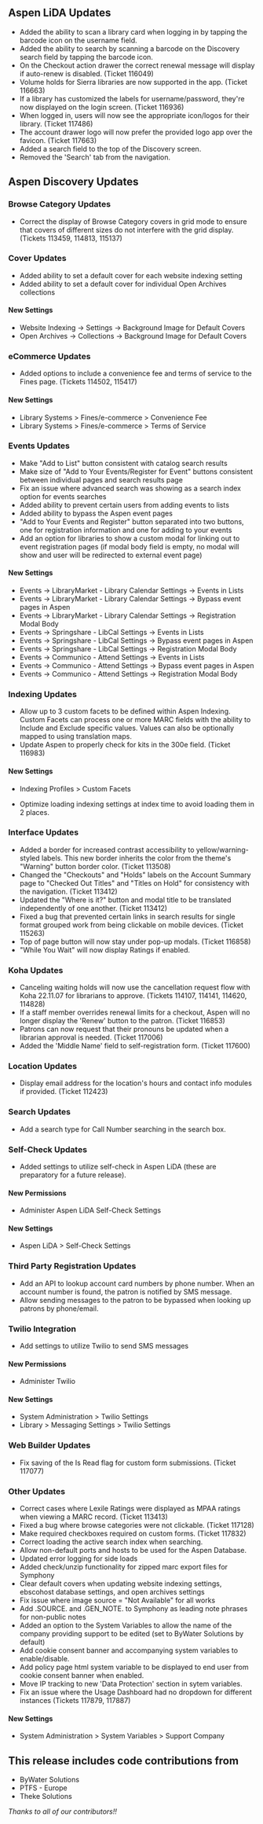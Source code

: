 ## Aspen LiDA Updates
- Added the ability to scan a library card when logging in by tapping the barcode icon on the username field.
- Added the ability to search by scanning a barcode on the Discovery search field by tapping the barcode icon.
- On the Checkout action drawer the correct renewal message will display if auto-renew is disabled. (Ticket 116049)
- Volume holds for Sierra libraries are now supported in the app. (Ticket 116663)
- If a library has customized the labels for username/password, they're now displayed on the login screen. (Ticket 116936)
- When logged in, users will now see the appropriate icon/logos for their library. (Ticket 117486)
- The account drawer logo will now prefer the provided logo app over the favicon. (Ticket 117663)
- Added a search field to the top of the Discovery screen.
- Removed the 'Search' tab from the navigation.

## Aspen Discovery Updates

### Browse Category Updates
- Correct the display of Browse Category covers in grid mode to ensure that covers of different sizes do not interfere with the grid display. (Tickets 113459, 114813, 115137) 

### Cover Updates
- Added ability to set a default cover for each website indexing setting
- Added ability to set a default cover for individual Open Archives collections

<div markdown="1" class="settings">

#### New Settings
- Website Indexing -> Settings -> Background Image for Default Covers
- Open Archives -> Collections -> Background Image for Default Covers
</div>

### eCommerce Updates
- Added options to include a convenience fee and terms of service to the Fines page. (Tickets 114502, 115417)

<div markdown="1" class="settings">

#### New Settings
- Library Systems > Fines/e-commerce > Convenience Fee
- Library Systems > Fines/e-commerce > Terms of Service
</div>

### Events Updates
- Make "Add to List" button consistent with catalog search results
- Make size of "Add to Your Events/Register for Event" buttons consistent between individual pages and search results page
- Fix an issue where advanced search was showing as a search index option for events searches
- Added ability to prevent certain users from adding events to lists
- Added ability to bypass the Aspen event pages
- "Add to Your Events and Register" button separated into two buttons, one for registration information and one for adding to your events
- Add an option for libraries to show a custom modal for linking out to event registration pages (if modal body field is empty, no modal will show and user will be redirected to external event page)

<div markdown="1" class="settings">

#### New Settings
- Events -> LibraryMarket - Library Calendar Settings -> Events in Lists
- Events -> LibraryMarket - Library Calendar Settings -> Bypass event pages in Aspen
- Events -> LibraryMarket - Library Calendar Settings -> Registration Modal Body
- Events -> Springshare - LibCal Settings -> Events in Lists
- Events -> Springshare - LibCal Settings -> Bypass event pages in Aspen
- Events -> Springshare - LibCal Settings -> Registration Modal Body
- Events -> Communico - Attend Settings -> Events in Lists
- Events -> Communico - Attend Settings -> Bypass event pages in Aspen
- Events -> Communico - Attend Settings -> Registration Modal Body
</div>

### Indexing Updates
- Allow up to 3 custom facets to be defined within Aspen Indexing. Custom Facets can process one or more MARC fields with the ability to Include and Exclude specific values. Values can also be optionally mapped to using translation maps.
- Update Aspen to properly check for kits in the 300e field. (Ticket 116983)

<div markdown="1" class="settings">

#### New Settings
- Indexing Profiles > Custom Facets
</div>

- Optimize loading indexing settings at index time to avoid loading them in 2 places. 

### Interface Updates
- Added a border for increased contrast accessibility to yellow/warning-styled labels. This new border inherits the color from the theme's "Warning" button border color. (Ticket 113508)
- Changed the "Checkouts" and "Holds" labels on the Account Summary page to "Checked Out Titles" and "Titles on Hold" for consistency with the navigation. (Ticket 113412)
- Updated the "Where is it?" button and modal title to be translated independently of one another. (Ticket 113412)
- Fixed a bug that prevented certain links in search results for single format grouped work from being clickable on mobile devices. (Ticket 115263)
- Top of page button will now stay under pop-up modals. (Ticket 116858)
- "While You Wait" will now display Ratings if enabled.

### Koha Updates
- Canceling waiting holds will now use the cancellation request flow with Koha 22.11.07 for librarians to approve. (Tickets 114107, 114141, 114620, 114828)
- If a staff member overrides renewal limits for a checkout, Aspen will no longer display the 'Renew' button to the patron. (Ticket 116853)
- Patrons can now request that their pronouns be updated when a librarian approval is needed. (Ticket 117006)
- Added the 'Middle Name' field to self-registration form. (Ticket 117600)

### Location Updates
- Display email address for the location's hours and contact info modules if provided. (Ticket 112423)

### Search Updates
- Add a search type for Call Number searching in the search box. 

### Self-Check Updates
- Added settings to utilize self-check in Aspen LiDA (these are preparatory for a future release).

<div markdown="1" class="settings">

#### New Permissions
- Administer Aspen LiDA Self-Check Settings

#### New Settings
- Aspen LiDA > Self-Check Settings
</div>

### Third Party Registration Updates
- Add an API to lookup account card numbers by phone number.  When an account number is found, the patron is notified by SMS message.
- Allow sending messages to the patron to be bypassed when looking up patrons by phone/email. 

### Twilio Integration
- Add settings to utilize Twilio to send SMS messages

<div markdown="1" class="settings">

#### New Permissions
- Administer Twilio

#### New Settings
- System Administration > Twilio Settings
- Library > Messaging Settings > Twilio Settings
</div>

### Web Builder Updates
- Fix saving of the Is Read flag for custom form submissions. (Ticket 117077)

### Other Updates
- Correct cases where Lexile Ratings were displayed as MPAA ratings when viewing a MARC record. (Ticket 113413)
- Fixed a bug where browse categories were not clickable. (Ticket 117128)
- Make required checkboxes required on custom forms. (Ticket 117832)
- Correct loading the active search index when searching. 
- Allow non-default ports and hosts to be used for the Aspen Database.
- Updated error logging for side loads
- Added check/unzip functionality for zipped marc export files for Symphony
- Clear default covers when updating website indexing settings, ebscohost database settings, and open archives settings
- Fix issue where image source = "Not Available" for all works
- Add .SOURCE. and .GEN_NOTE. to Symphony as leading note phrases for non-public notes
- Added an option to the System Variables to allow the name of the company providing support to be edited (set to ByWater Solutions by default)
- Add cookie consent banner and accompanying system variables to enable/disable.
- Add policy page html system variable to be displayed to end user from cookie consent banner when enabled.
- Move IP tracking to new 'Data Protection' section in sytem variables.
- Fix an issue where the Usage Dashboard had no dropdown for different instances (Tickets 117879, 117887)

<div markdown="1" class="settings">

#### New Settings
- System Administration > System Variables > Support Company
</div>

## This release includes code contributions from
- ByWater Solutions
- PTFS - Europe
- Theke Solutions

_Thanks to all of our contributors!!_
